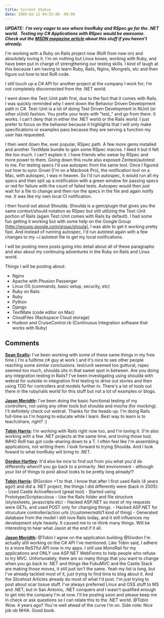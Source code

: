 ```yaml
---
title: Current Status
date: 2009-02-12 04:53:00 -06:00
---
```


**_UPDATE:  I'm very eager to see where IronRuby and RSpec go for the .NET world.  Testing my C# Applications with RSpec would be awesome.  Check out the [MSDN magazine article](http://msdn.microsoft.com/en-us/magazine/dd434651.aspx) about this stuff if you haven't already._**

I'm working with a Ruby on Rails project now (RoR from now on) and absolutely loving it. I'm on nothing but Linux boxes, working with Ruby, and have been put in charge of strengthening our testing skills. I kind of laugh at this because I am having to learn Ruby, Rails, Nginx, Mongrels, etc and then figure out how to test RoR code.  
  
I still touch up a C# API for another project at the company I work for; I'm not completely disconnected from the .NET world.  
  
I went down the Test::Unit path first, due to the fact that it comes with Rails. I was quickly reminded why I went down the Behavior Driven Development path in C#. Test::Unit is a lot of doing Test Driven Development in NUnit (or other xUnit) fashion. You prefix your tests with "test_" and go from there. It works. I can't deny that in either the .NET world or the Rails world. I just prefer to focus on the behavior because it highlights that I will only make specifications or examples pass because they are serving a function my user has requested.  
  
I then went down the, ever popular, RSpec path. A few more gems installed and another TextMate bundle to gain some RSpec macros. I liked it but it felt like too much. I can't explain it. I have friends who swear by RSpec and more power to them. Going down this route also exposed Zentest/autotest to me. For testing specs I'd use autospec from the same tool. Once I figured out how to sync Growl (I'm on a Macbook Pro), the notification tool on a Mac, with autospec, I was in heaven. So I'd run autospec, it would run all my specs and then spit up a notification with a green window for passing specs or red for failure with the count of failed tests. Autospec would then just wait for a file to change and then run the specs in the file and again notify me. It was like my own local CI notification.  
  
I then found out about Shoulda. Shoulda is a gem/plugin that gives you the same context/should notation as RSpec but still utilizing the Test::Unit portion of Rails (again Test::Unit comes with Rails by default). I had some fun getting it working but with some help on the Google Group [http://groups.google.com/group/shoula], I was able to get it working pretty fast. And instead of running autospec, I'd run autotest again with a few changes to my ~/.autotest file to get my local notifications.  
  
I will be posting more posts going into detail about all of these paragraphs and also about my continuing adventures in the Ruby on Rails and Linux world.  
  
Things I will be posting about:

* Nginx
* Apache with Phusion Passenger
* Linux OS (commands, basic setup, security, etc)
* Ruby on Rails
* Ruby
* Python
* Django
* TextMate (code editor on Mac)
* CloudFiles (Rackspace Cloud storage)
* Hudson and CruiseControl.rb (Continuous Integration software that works with Ruby)

## Comments

**[Sean Scally](#389 "2009-02-12 14:29:25"):** I've been working with some of these same things in my free time ( I'm a fulltime c# guy at work ) and it's nice to see other people reaching some similar conclusions. test/unit seemed too guttural, rspec seemed too much, shoulda sits in that sweet spot in between. Are you doing any integration testing in Rails? I've been investigating using shoulda with webrat for outside-in integration first testing to drive out stories and then using TDD for controllers and models further in. There's a lot of tools out there in the ruby/rails world for this stuff but not a lot of examples or blogs.

**[Jason Meridth](#390 "2009-02-12 14:41:17"):** I've been doing the basic functional testing of my controllers, not using any other tools but shoulda and mocha (for mocking). I'll definitely check out webrat. Thanks for the heads-up. I'm doing Rails full-time so I'm hoping to educate while I learn. Best way to learn is to teach/share, right? :)

**[Tobin Harris](#391 "2009-02-12 20:09:03"):** I'm working with Rails right now too, and I'm loving it. (I'm also working with a few .NET projects at the same time, and loving those too). IMHO RoR has got code-sharing down to a T. I often feel like I'm assembling applications, not writing them. I look forward to trying Shoulda. And I look foward to what IronRuby will bring to .NET.

**[Gordon Hartley](#392 "2009-02-13 05:58:33"):** It'd also be nice to find out from you what you'd do differently when/if you go back to a primarily .Net environment - although your list of things to post about looks to be pretty long already!?

**[Tobin Harris](#393 "2009-02-13 16:54:17"):** @Gordon +1 to that. I know that after I first used Rails (4 years ago!) and did a .NET project, the things I did differently were (back in 2005): \- Used Castle ActiveRecord (great tool) \- Started using Prototype/Scriptaculous \- Use the Rails folder and file structure (stylesheets, javascripts etc) \- Hacked ASP.NET so most of my requests were GETs, and used POST only for changing things. \- Hacked ASP.NET for strucuture controller/action urls (/customer/edit/1 kind of thing) \- Generated database from the model I still love Rails today, and it still influences my development style heavily. It caused me to re-think many things. Will be interesting to hear what Jason at the end if it all.

**[Jason Meridth](#394 "2009-02-13 17:42:36"):** @Tobin I agree on the application building @Gordon I'm actually still working on the C# API I've mentioned. Like Tobin said, I adhere to a more ReSTful API now in my apps. I still use MonoRail for my applications and ONLY use ASP.NET WebForms to help people who refuse to try MVC. Unfortunately, there are so many things that you want to change when you go back to .NET and things like FubuMVC and the Castle Stack are making those moves, it still just isn't the same. Yeah my list is long, but I've already tackled most of it, just trying to find time to blog about it. And the Slicehost Articles already do most of what I'd post. I'm just trying to post about scar tissue stuff. I've always preferred Linux and OSS stuff to MS and .NET, but in San Antonio, .NET conquers and I wasn't qualified enough to get into the company I'm at now. I'll be posting soon and please keep me in check or ask questions so I can relate this to the .NET world. @Tobin Wow. 4 years ago? You're well ahead of the curve I'm on. Side note: Nice job ob NHIA. Good book.
